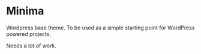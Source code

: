 Minima
======

Wordpress base theme. To be used as a simple starting point for WordPress powered projects.

Needs a lot of work.
